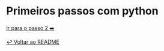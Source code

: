 # Primeiros passos com python

[Ir para o passo 2 :arrow_right:](passo02.md)

[:leftwards_arrow_with_hook: Voltar ao README ](README.md)
